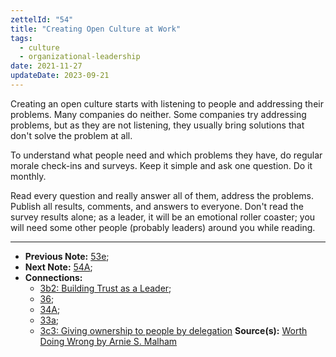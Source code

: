 ```yaml
---
zettelId: "54"
title: "Creating Open Culture at Work"
tags:
  - culture
  - organizational-leadership
date: 2021-11-27
updateDate: 2023-09-21
---
```


Creating an open culture starts with listening to people and addressing their problems. Many companies do neither. Some companies try addressing problems, but as they are not listening, they usually bring solutions that don't solve the problem at all.

To understand what people need and which problems they have, do regular morale check-ins and surveys. Keep it simple and ask one question. Do it monthly.

Read every question and really answer all of them, address the problems. Publish all results, comments, and answers to everyone. Don't read the survey results alone; as a leader, it will be an emotional roller coaster; you will need some other people (probably leaders) around you while reading.

---

- **Previous Note:** [53e](/notes/53e/);
- **Next Note:** [54A](/notes/54a/);
- **Connections:**
  - [3b2: Building Trust as a Leader](/notes/3b2/);
  - [36](/notes/36/);
  - [34A](/notes/34a/);
  - [33a](/notes/33a/);
  - [3c3: Giving ownership to people by delegation](/notes/3c3/)
**Source(s):** [Worth Doing Wrong by Arnie S. Malham](/worth-doing-wrong-book-summary-review-and-notes/)
